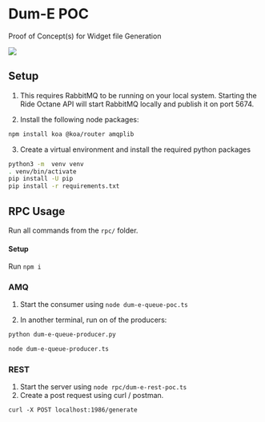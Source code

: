 # Dum-E POC

Proof of Concept(s) for Widget file Generation

![](https://64.media.tumblr.com/47fba3be04dfbce78cff2f80107c2bb0/tumblr_n15xraItP41qglwp9o3_r1_250.gifv)

## Setup

1. This requires RabbitMQ to be running on your local system.
   Starting the Ride Octane API will start RabbitMQ locally and publish it on port 5674.

2. Install the following node packages:

```bash
npm install koa @koa/router amqplib
```

3. Create a virtual environment and install the required python packages

```bash
python3 -m  venv venv
. venv/bin/activate
pip install -U pip
pip install -r requirements.txt
```

## RPC Usage

Run all commands from the `rpc/` folder.

#### Setup

Run `npm i`


### AMQ

1. Start the consumer using `node dum-e-queue-poc.ts`

2. In another terminal, run on of the producers:

```bash
python dum-e-queue-producer.py
```

```bash
node dum-e-queue-producer.ts
```

### REST

1. Start the server using `node rpc/dum-e-rest-poc.ts`
2. Create a post request using curl / postman.

```
curl -X POST localhost:1986/generate
```